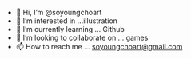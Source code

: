 - 👋 Hi, I’m @soyoungchoart
- 👀 I’m interested in ...illustration
- 🌱 I’m currently learning ... Github
- 💞️ I’m looking to collaborate on ... games
- 📫 How to reach me ... soyoungchoart@gmail.com

<!---
soyoungchoart/soyoungchoart is a ✨ special ✨ repository because its `README.md` (this file) appears on your GitHub profile.
You can click the Preview link to take a look at your changes.
--->
